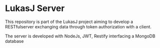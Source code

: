 # LukasJ Server
This repository is part of the LukasJ project aiming to develop a RESTfulserver exchanging data through token 
authorization with a client.

The server is developed with NodeJs, JWT, Restify interfacing a MongoDB database
